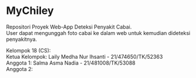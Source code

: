 # MyChiley
Repositori Proyek Web-App Deteksi Penyakit Cabai.
<br> User dapat mengunggah foto cabai ke dalam web untuk kemudian dideteksi penyakitnya.

Kelompok 18 (CS):
<br>Ketua  Kelompok: Laily Medha Nur Ihsanti - 21/474650/TK/52363 
<br>Anggota 1: Salma Asma Nadia - 21/481008/TK/53088
<br>Anggota 2:
